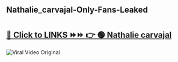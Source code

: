 
 ## Nathalie_carvajal-Only-Fans-Leaked

# <h2><a href="https://clipsfans.com/Nathalie_carvajal&ref=git">🔗 Click to LINKS ⏩⏩ 👉 🟢 Nathalie carvajal </a></h2>

<a href="https://clipsfans.com/Nathalie_carvajal&ref=git" rel="nofollow" data-target="animated-image.originalLink"><img src="https://i.ibb.co.com/xMMVF88/686577567.gif" alt="Viral Video Original" style="max-width: 100%; display: inline-block;" data-target="animated-image.originalImage"></a>
